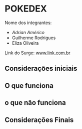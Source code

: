 # POKEDEX

Nome dos integrantes: 
- *Adrian Américo*
- Guilherme Rodrigues
- Eliza Oliveira

Link do Surge: www.link.com.br

## Considerações iniciais

## O que funciona

## o que não funciona

## Considerações Finais


